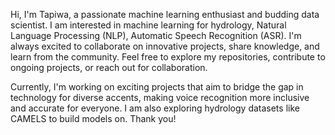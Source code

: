 Hi, I'm Tapiwa, a passionate machine learning enthusiast and  budding data scientist. I am interested in machine learning for hydrology, Natural Language Processing (NLP), Automatic Speech Recognition (ASR).
I'm always excited to collaborate on innovative projects, share knowledge, and learn from the community. Feel free to explore my repositories, contribute to ongoing projects, or reach out for collaboration. 

Currently, I'm working on exciting projects that aim to bridge the gap in technology for diverse accents, making voice recognition more inclusive and accurate for everyone. I am also exploring hydrology datasets like CAMELS to build models on. Thank you!

